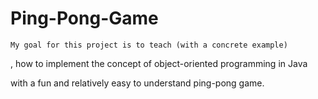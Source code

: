 # Ping-Pong-Game

	My goal for this project is to teach (with a concrete example)

, how to implement the concept of object-oriented programming in Java

with a fun and relatively easy to understand ping-pong game.
